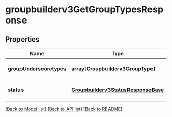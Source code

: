 # groupbuilderv3GetGroupTypesResponse

## Properties
Name | Type | Description | Notes
------------ | ------------- | ------------- | -------------
**groupUnderscoretypes** | [**array[Groupbuilderv3GroupType]**](Groupbuilderv3GroupType.md) |  | [optional] [default to null]
**status** | [**Groupbuilderv3StatusResponseBase**](Groupbuilderv3StatusResponseBase.md) |  | [optional] [default to null]

[[Back to Model list]](../README.md#documentation-for-models) [[Back to API list]](../README.md#documentation-for-api-endpoints) [[Back to README]](../README.md)


